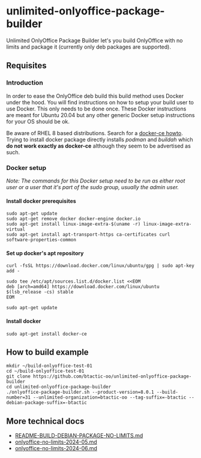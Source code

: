 # unlimited-onlyoffice-package-builder

Unlimited OnlyOffice Package Builder let's you build OnlyOffice with no limits and package it (currently only deb packages are supported).

## Requisites

### Introduction

In order to ease the OnlyOffice deb build this build method uses Docker under the hood. You will find instructions on how to setup your build user to use Docker. This only needs to be done once. These Docker instructions are meant for Ubuntu 20.04 but any other generic Docker setup instructions for your OS should be ok.

Be aware of RHEL 8 based distributions. Search for a [docker-ce howto](https://computingforgeeks.com/install-docker-and-docker-compose-on-rhel-8-centos-8/). Trying to install docker package directly installs *podman* and *buildah* which **do not work exactly as docker-ce** although they seem to be advertised as such.

### Docker setup

*Note: The commands for this Docker setup need to be run as either root user or a user that it's part of the sudo group, usually the admin user.*

#### Install docker prerequisites

```
sudo apt-get update
sudo apt-get remove docker docker-engine docker.io
sudo apt-get install linux-image-extra-$(uname -r) linux-image-extra-virtual
sudo apt-get install apt-transport-https ca-certificates curl software-properties-common
```
#### Set up docker's apt repository

```
curl -fsSL https://download.docker.com/linux/ubuntu/gpg | sudo apt-key add -

sudo tee /etc/apt/sources.list.d/docker.list <<EOM
deb [arch=amd64] https://download.docker.com/linux/ubuntu $(lsb_release -cs) stable
EOM

sudo apt-get update
```

#### Install docker

```
sudo apt-get install docker-ce
```

## How to build example

```
mkdir ~/build-onlyoffice-test-01
cd ~/build-onlyoffice-test-01
git clone https://github.com/btactic-oo/unlimited-onlyoffice-package-builder
cd unlimited-onlyoffice-package-builder
./onlyoffice-package-builder.sh --product-version=8.0.1 --build-number=31 --unlimited-organization=btactic-oo --tag-suffix=-btactic --debian-package-suffix=-btactic
```

## More technical docs

- [README-BUILD-DEBIAN-PACKAGE-NO-LIMITS.md](README-BUILD-DEBIAN-PACKAGE-NO-LIMITS.md)
- [onlyoffice-no-limits-2024-05.md](development_logs/onlyoffice-no-limits-2024-05.md)
- [onlyoffice-no-limits-2024-06.md](development_logs/onlyoffice-no-limits-2024-06.md)
